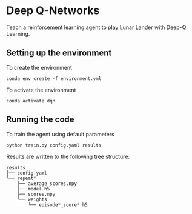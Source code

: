 # Deep Q-Networks

Teach a reinforcement learning agent to play Lunar Lander with Deep-Q Learning.

## Setting up the environment

To create the environment

    conda env create -f environment.yml

To activate the environment

    conda activate dqn

## Running the code

To train the agent using default parameters

    python train.py config.yaml results
  
Results are written to the following tree structure:

    results
    ├── config.yaml
    └── repeat*
        ├── average_scores.npy
        ├── model.h5
        ├── scores.npy
        └── weights
            └── episode*_score*.h5
